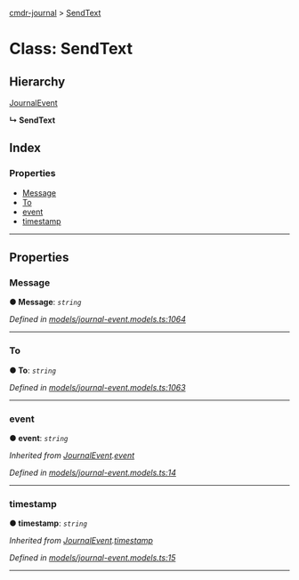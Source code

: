 [cmdr-journal](../README.md) > [SendText](../classes/sendtext.md)



# Class: SendText

## Hierarchy


 [JournalEvent](journalevent.md)

**↳ SendText**







## Index

### Properties

* [Message](sendtext.md#message)
* [To](sendtext.md#to)
* [event](sendtext.md#event)
* [timestamp](sendtext.md#timestamp)



---
## Properties
<a id="message"></a>

###  Message

**●  Message**:  *`string`* 

*Defined in [models/journal-event.models.ts:1064](https://github.com/chrisbruford/cmdr-journal/blob/0588b1f/src/models/journal-event.models.ts#L1064)*





___

<a id="to"></a>

###  To

**●  To**:  *`string`* 

*Defined in [models/journal-event.models.ts:1063](https://github.com/chrisbruford/cmdr-journal/blob/0588b1f/src/models/journal-event.models.ts#L1063)*





___

<a id="event"></a>

###  event

**●  event**:  *`string`* 

*Inherited from [JournalEvent](journalevent.md).[event](journalevent.md#event)*

*Defined in [models/journal-event.models.ts:14](https://github.com/chrisbruford/cmdr-journal/blob/0588b1f/src/models/journal-event.models.ts#L14)*





___

<a id="timestamp"></a>

###  timestamp

**●  timestamp**:  *`string`* 

*Inherited from [JournalEvent](journalevent.md).[timestamp](journalevent.md#timestamp)*

*Defined in [models/journal-event.models.ts:15](https://github.com/chrisbruford/cmdr-journal/blob/0588b1f/src/models/journal-event.models.ts#L15)*





___


